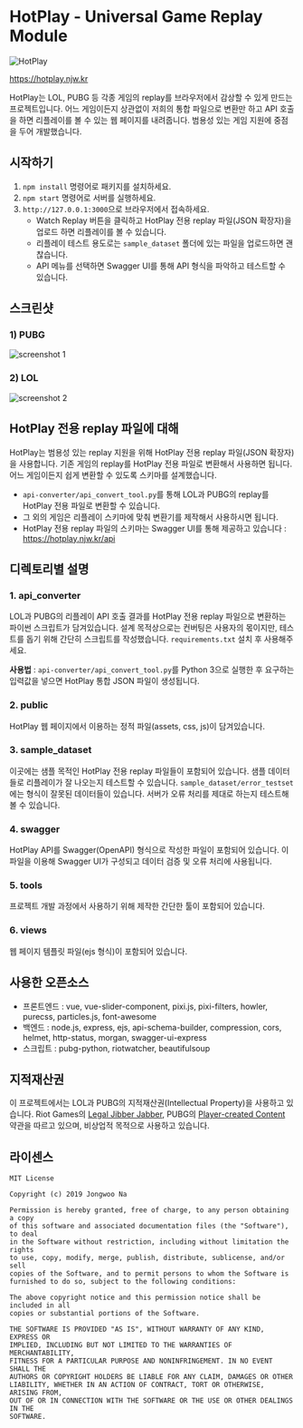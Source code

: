 # HotPlay - Universal Game Replay Module
![HotPlay](https://user-images.githubusercontent.com/38099251/63399491-a85f1a00-c40b-11e9-8928-ff53e692dc2a.png)

https://hotplay.njw.kr

HotPlay는 LOL, PUBG 등 각종 게임의 replay를 브라우저에서 감상할 수 있게 만드는 프로젝트입니다. 어느 게임이든지 상관없이 저희의 통합 파일으로 변환만 하고 API 호출을 하면 리플레이를 볼 수 있는 웹 페이지를 내려줍니다. 범용성 있는 게임 지원에 중점을 두어 개발했습니다.

## 시작하기
1. `npm install` 명령어로 패키지를 설치하세요.
2. `npm start` 명령어로 서버를 실행하세요.
3. `http://127.0.0.1:3000`으로 브라우저에서 접속하세요.
   - Watch Replay 버튼을 클릭하고 HotPlay 전용 replay 파일(JSON 확장자)을 업로드 하면 리플레이를 볼 수 있습니다.
   - 리플레이 테스트 용도로는 `sample_dataset` 폴더에 있는 파일을 업로드하면 괜찮습니다.
   - API 메뉴를 선택하면 Swagger UI를 통해 API 형식을 파악하고 테스트할 수 있습니다.

## 스크린샷
### 1) PUBG
![screenshot 1](https://user-images.githubusercontent.com/38099251/63531753-28889b00-c544-11e9-878f-a13d028339cb.png)
### 2) LOL
![screenshot 2](https://user-images.githubusercontent.com/38099251/63531605-d2b3f300-c543-11e9-9531-49158e0667ba.png)

## HotPlay 전용 replay 파일에 대해
HotPlay는 범용성 있는 replay 지원을 위해 HotPlay 전용 replay 파일(JSON 확장자)을 사용합니다. 기존 게임의 replay를 HotPlay 전용 파일로 변환해서 사용하면 됩니다. 어느 게임이든지 쉽게 변환할 수 있도록 스키마를 설계했습니다.

- `api-converter/api_convert_tool.py`를 통해 LOL과 PUBG의 replay를 HotPlay 전용 파일로 변환할 수 있습니다.
- 그 외의 게임은 리플레이 스키마에 맞춰 변환기를 제작해서 사용하시면 됩니다.
- HotPlay 전용 replay 파일의 스키마는 Swagger UI를 통해 제공하고 있습니다 : https://hotplay.njw.kr/api

## 디렉토리별 설명
### 1. api_converter
LOL과 PUBG의 리플레이 API 호출 결과를 HotPlay 전용 replay 파일으로 변환하는 파이썬 스크립트가 담겨있습니다. 설계 목적상으로는 컨버팅은 사용자의 몫이지만, 테스트를 돕기 위해 간단히 스크립트를 작성했습니다. `requirements.txt` 설치 후 사용해주세요.

**사용법** : `api-converter/api_convert_tool.py`를 Python 3으로 실행한 후 요구하는 입력값을 넣으면 HotPlay 통합 JSON 파일이 생성됩니다.

### 2. public
HotPlay 웹 페이지에서 이용하는 정적 파일(assets, css, js)이 담겨있습니다.

### 3. sample_dataset
이곳에는 샘플 목적인 HotPlay 전용 replay 파일들이 포함되어 있습니다. 샘플 데이터들로 리플레이가 잘 나오는지 테스트할 수 있습니다. `sample_dataset/error_testset`에는 형식이 잘못된 데이터들이 있습니다. 서버가 오류 처리를 제대로 하는지 테스트해볼 수 있습니다.

### 4. swagger
HotPlay API를 Swagger(OpenAPI) 형식으로 작성한 파일이 포함되어 있습니다. 이 파일을 이용해 Swagger UI가 구성되고 데이터 검증 및 오류 처리에 사용됩니다.

### 5. tools
프로젝트 개발 과정에서 사용하기 위해 제작한 간단한 툴이 포함되어 있습니다.

### 6. views
웹 페이지 템플릿 파일(ejs 형식)이 포함되어 있습니다.

## 사용한 오픈소스
- 프론트엔드 : vue, vue-slider-component, pixi.js, pixi-filters, howler, purecss, particles.js, font-awesome
- 백엔드 : node.js, express, ejs, api-schema-builder, compression, cors, helmet, http-status, morgan, swagger-ui-express
- 스크립트 : pubg-python, riotwatcher, beautifulsoup

## 지적재산권
이 프로젝트에서는 LOL과 PUBG의 지적재산권(Intellectual Property)을 사용하고 있습니다. Riot Games의 [Legal Jibber Jabber](https://www.riotgames.com/en/legal), PUBG의 [Player-created Content](https://www.pubg.com/player-created-content/) 약관을 따르고 있으며, 비상업적 목적으로 사용하고 있습니다.

## 라이센스
```
MIT License

Copyright (c) 2019 Jongwoo Na

Permission is hereby granted, free of charge, to any person obtaining a copy
of this software and associated documentation files (the "Software"), to deal
in the Software without restriction, including without limitation the rights
to use, copy, modify, merge, publish, distribute, sublicense, and/or sell
copies of the Software, and to permit persons to whom the Software is
furnished to do so, subject to the following conditions:

The above copyright notice and this permission notice shall be included in all
copies or substantial portions of the Software.

THE SOFTWARE IS PROVIDED "AS IS", WITHOUT WARRANTY OF ANY KIND, EXPRESS OR
IMPLIED, INCLUDING BUT NOT LIMITED TO THE WARRANTIES OF MERCHANTABILITY,
FITNESS FOR A PARTICULAR PURPOSE AND NONINFRINGEMENT. IN NO EVENT SHALL THE
AUTHORS OR COPYRIGHT HOLDERS BE LIABLE FOR ANY CLAIM, DAMAGES OR OTHER
LIABILITY, WHETHER IN AN ACTION OF CONTRACT, TORT OR OTHERWISE, ARISING FROM,
OUT OF OR IN CONNECTION WITH THE SOFTWARE OR THE USE OR OTHER DEALINGS IN THE
SOFTWARE.
```

